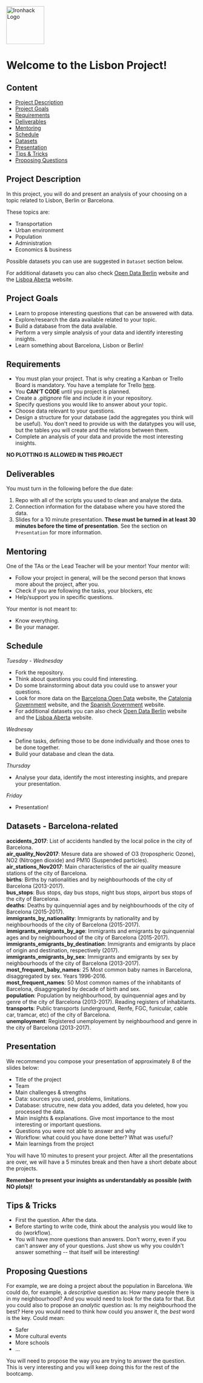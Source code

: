 <img src="https://bit.ly/2VnXWr2" alt="Ironhack Logo" width="100"/>

# Welcome to the Lisbon Project!

## Content

- [Project Description](#project-description)
- [Project Goals](#project-goals)
- [Requirements](#requirements)
- [Deliverables](#deliverables)
- [Mentoring](#mentoring)
- [Schedule](#schedule)
- [Datasets](#datasets)
- [Presentation](#presentation)
- [Tips & Tricks](#tips-&-tricks)
- [Proposing Questions](#proposing-questions)

<a name="project-description"></a>

## Project Description

In this project, you will do and present an analysis of your choosing on a topic related to Lisbon, Berlin or Barcelona.

These topics are:

- Transportation
- Urban environment
- Population
- Administration
- Economics & business

Possible datasets you can use are suggested in `Dataset` section below.

For additional datasets you can also check [Open Data Berlin](http://odis-berlin.de/) website and the [Lisboa Aberta](http://lisboaaberta.cm-lisboa.pt/index.php/pt/) website.

<a name="project-goals"></a>

## Project Goals

- Learn to propose interesting questions that can be answered with data.
- Explore/research the data available related to your topic.
- Build a database from the data available.
- Perform a very simple analysis of your data and identify interesting insights.
- Learn something about Barcelona, Lisbon or Berlin!

<a name="requirements"></a>

## Requirements

- You must plan your project. That is why creating a Kanban or Trello Board is mandatory. You have a template for Trello [here](https://trello.com/b/usAykV9K/project-2-barcelona).
- You **CAN'T CODE** until you project is planned.
- Create a _.gitignore_ file and include it in your repository.
- Specify questions you would like to answer about your topic.
- Choose data relevant to your questions.
- Design a structure for your database (add the aggregates you think will be useful). You don't need to provide us with the datatypes you will use, but the tables you will create and the relations between them.
- Complete an analysis of your data and provide the most interesting insights.

**NO PLOTTING IS ALLOWED IN THIS PROJECT**

<a name="deliverables"></a>

## Deliverables

You must turn in the following before the due date:

1. Repo with all of the scripts you used to clean and analyse the data.
2. Connection information for the database where you have stored the data.
3. Slides for a 10 minute presentation. **These must be turned in at least 30 minutes before the time of presentation**. See the section on `Presentation` for more information.

<a name="mentoring"></a>

## Mentoring

One of the TAs or the Lead Teacher will be your mentor!
Your mentor will:

- Follow your project in general, will be the second person that knows more about the project, after you.
- Check if you are following the tasks, your blockers, etc
- Help/support you in specific questions.

Your mentor is not meant to:

- Know everything.
- Be your manager.

<a name="schedule"></a>

## Schedule

_Tuesday - Wednesday_

- Fork the repository.
- Think about questions you could find interesting.
- Do some brainstorming about data you could use to answer your questions.
- Look for more data on the [Barcelona Open Data](https://opendata-ajuntament.barcelona.cat/en/) website, the [Catalonia Government](http://governobert.gencat.cat/ca/dades_obertes/) website, and the [Spanish Government](https://datos.gob.es/) website.
- For additional datasets you can also check [Open Data Berlin](http://odis-berlin.de/) website and the [Lisboa Aberta](http://lisboaaberta.cm-lisboa.pt/index.php/pt/) website.

_Wednesay_

- Define tasks, defining those to be done individually and those ones to be done together.
- Build your database and clean the data.

_Thursday_

- Analyse your data, identify the most interesting insights, and prepare your presentation.

_Friday_

- Presentation!

<a name="datasets"></a>

## Datasets - Barcelona-related

**accidents_2017**: List of accidents handled by the local police in the city of Barcelona.  
**air_quality_Nov2017**: Mesure data are showed of O3 (tropospheric Ozone), NO2 (Nitrogen dioxide) and PM10 (Suspended particles).  
**air_stations_Nov2017**: Main characteristics of the air quality measure stations of the city of Barcelona.  
**births**: Births by nationalities and by neighbourhoods of the city of Barcelona (2013-2017).  
**bus_stops**: Bus stops, day bus stops, night bus stops, airport bus stops of the city of Barcelona.  
**deaths**: Deaths by quinquennial ages and by neighbourhoods of the city of Barcelona (2015-2017).  
**immigrants_by_nationality**: Immigrants by nationality and by neighbourhoods of the city of Barcelona (2015-2017).  
**immigrants_emigrants_by_age**: Immigrants and emigrants by quinquennial ages and by neighbourhood of the city of Barcelona (2015-2017).  
**immigrants_emigrants_by_destination**: Immigrants and emigrants by place of origin and destination, respectively (2017).  
**immigrants_emigrants_by_sex**: Immigrants and emigrants by sex by neighbourhoods of the city of Barcelona (2013-2017).  
**most_frequent_baby_names**: 25 Most common baby names in Barcelona, disaggregated by sex. Years 1996-2016.  
**most_frequent_names**: 50 Most common names of the inhabitants of Barcelona, disaggregated by decade of birth and sex.  
**population**: Population by neighbourhood, by quinquennial ages and by genre of the city of Barcelona (2013-2017). Reading registers of inhabitants.  
**transports**: Public transports (underground, Renfe, FGC, funicular, cable car, tramcar, etc) of the city of Barcelona.  
**unemployment**: Registered unemployement by neighbourhood and genre in the city of Barcelona (2013-2017).

<a name="presentation"></a>

## Presentation

We recommend you compose your presentation of approximately 8 of the slides below:

- Title of the project
- Team
- Main challenges & strengths
- Data: sources you used, problems, limitations.
- Database: strucutre, new data you added, data you deleted, how you processed the data.
- Main insights & explanations. Give most importance to the most interesting or important questions.
- Questions you were not able to answer and why
- Workflow: what could you have done better? What was useful?
- Main learnings from the project

You will have 10 minutes to present your project. After all the presentations are over, we will have a 5 minutes break and then have a short debate about the projects.

**Remember to present your insights as understandably as possible (with NO plots)!**

<a name="tips-&-tricks"></a>

## Tips & Tricks

- First the question. After the data.
- Before starting to write code, think about the analysis you would like to do (workflow).
- You will have more questions than answers. Don't worry, even if you can't answer any of your questions. Just show us why you couldn't answer something -- that itself will be interesting!

<a name="proposing-questions"></a>

## Proposing Questions

For example, we are doing a project about the population in Barcelona.
We could do, for example, a _descriptive_ question as: How many people there is in my neighbourhood? And you would need to look for the data for that.
But you could also to propose an _analytic_ question as: Is my neighbourhood the best? Here you would need to think how could you answer it, the _best_ word is the key. Could mean:

- Safer
- More cultural events
- More schools
- ...

You will need to propose the way you are trying to answer the question.
This is very interesting and you will keep doing this for the rest of the bootcamp.

